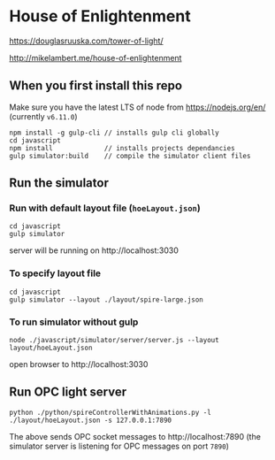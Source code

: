 # House of Enlightenment

https://douglasruuska.com/tower-of-light/

http://mikelambert.me/house-of-enlightenment


## When you first install this repo
Make sure you have the latest LTS of node from https://nodejs.org/en/ (currently `v6.11.0`)
```
npm install -g gulp-cli // installs gulp cli globally
cd javascript
npm install             // installs projects dependancies
gulp simulator:build    // compile the simulator client files
```


## Run the simulator
### Run with default layout file (`hoeLayout.json`)
```
cd javascript
gulp simulator
```

server will be running on http://localhost:3030

### To specify layout file
```
cd javascript
gulp simulator --layout ./layout/spire-large.json
```


### To run simulator without gulp
```
node ./javascript/simulator/server/server.js --layout layout/hoeLayout.json
```
open browser to http://localhost:3030


## Run OPC light server
```
python ./python/spireControllerWithAnimations.py -l ./layout/hoeLayout.json -s 127.0.0.1:7890
```
The above sends OPC socket messages to http://localhost:7890 (the simulator server is listening for OPC messages on port `7890`)
